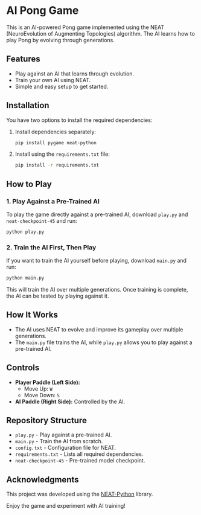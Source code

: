 # AI Pong Game

This is an AI-powered Pong game implemented using the NEAT (NeuroEvolution of Augmenting Topologies) algorithm. The AI learns how to play Pong by evolving through generations.

## Features
- Play against an AI that learns through evolution.
- Train your own AI using NEAT.
- Simple and easy setup to get started.

## Installation

You have two options to install the required dependencies:

1. Install dependencies separately:
   ```sh
   pip install pygame neat-python
   ```

2. Install using the `requirements.txt` file:
   ```sh
   pip install -r requirements.txt
   ```

## How to Play

### 1. Play Against a Pre-Trained AI
To play the game directly against a pre-trained AI, download `play.py` and `neat-checkpoint-45` and run:
```sh
python play.py
```

### 2. Train the AI First, Then Play
If you want to train the AI yourself before playing, download `main.py` and run:
```sh
python main.py
```
This will train the AI over multiple generations. Once training is complete, the AI can be tested by playing against it.

## How It Works
- The AI uses NEAT to evolve and improve its gameplay over multiple generations.
- The `main.py` file trains the AI, while `play.py` allows you to play against a pre-trained AI.

## Controls
- **Player Paddle (Left Side):**
  - Move Up: `W`
  - Move Down: `S`
- **AI Paddle (Right Side):** Controlled by the AI.

## Repository Structure
- `play.py` - Play against a pre-trained AI.
- `main.py` - Train the AI from scratch.
- `config.txt` - Configuration file for NEAT.
- `requirements.txt` - Lists all required dependencies.
- `neat-checkpoint-45` - Pre-trained model checkpoint.

## Acknowledgments
This project was developed using the [NEAT-Python](https://neat-python.readthedocs.io/en/latest/) library.

Enjoy the game and experiment with AI training!